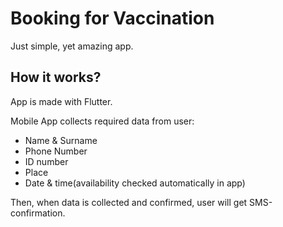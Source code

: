 # Booking for Vaccination

Just simple, yet amazing app.

## How it works?

App is made with Flutter.

Mobile App collects required data from user: 
  - Name & Surname
  - Phone Number
  - ID number
  - Place
  - Date & time(availability checked automatically in app)
 
 Then, when data is collected and confirmed, user will get SMS-confirmation.
 
 
